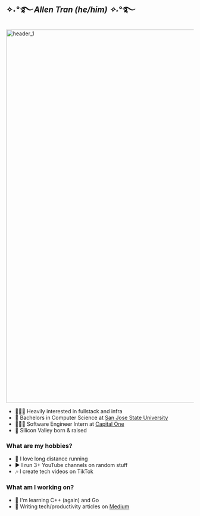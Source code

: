 ## ✧˖*°࿐ Allen Tran (he/him) ✧˖*°࿐ 
<img width="1000" alt="header_1" src="https://user-images.githubusercontent.com/63386979/170582780-7304afd4-58da-42e6-953e-c259674f093e.png">

- 👨🏻‍💻 Heavily interested in fullstack and infra
- 🏫 Bachelors in Computer Science at [San Jose State University](https://www.sjsu.edu/)
- 🤹🏼‍♂️ Software Engineer Intern at [Capital One](https://www.capitalone.com/)
- 📍 Silicon Valley born & raised

### What are my hobbies?
- 🏃 I love long distance running
- ▶️ I run 3+ YouTube channels on random stuff
- 🎶 I create tech videos on TikTok

### What am I working on?
- 📱 I'm learning C++ (again) and Go
- 📝 Writing tech/productivity articles on [Medium](https://medium.com/)
<!--
**allen-tran/allen-tran** is a ✨ _special_ ✨ repository because its `README.md` (this file) appears on your GitHub profile.

Here are some ideas to get you started:

- 🔭 I’m currently working on ...
- 🌱 I’m currently learning ...
- 👯 I’m looking to collaborate on ...
- 🤔 I’m looking for help with ...
- 💬 Ask me about ...
- 📫 How to reach me: ...
- 😄 Pronouns: ...
- ⚡ Fun fact: ...
-->
